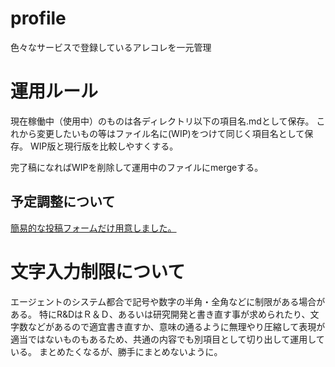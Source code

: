 # profile
色々なサービスで登録しているアレコレを一元管理

# 運用ルール
現在稼働中（使用中）のものは各ディレクトリ以下の項目名.mdとして保存。
これから変更したいもの等はファイル名に(WIP)をつけて同じく項目名として保存。
WIP版と現行版を比較しやすくする。

完了稿になればWIPを削除して運用中のファイルにmergeする。

## 予定調整について
[簡易的な投稿フォームだけ用意しました。](https://shimajima-eiji.github.io/Hosting/calendar/)

# 文字入力制限について
エージェントのシステム都合で記号や数字の半角・全角などに制限がある場合がある。
特にR&DはＲ＆Ｄ、あるいは研究開発と書き直す事が求められたり、文字数などがあるので適宜書き直すか、意味の通るように無理やり圧縮して表現が適当ではないものもあるため、共通の内容でも別項目として切り出して運用している。
まとめたくなるが、勝手にまとめないように。

